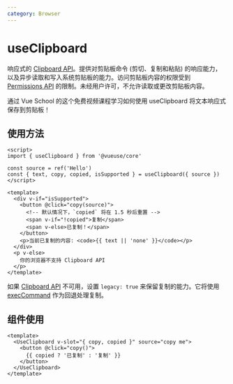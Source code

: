 ```yaml
---
category: Browser
---
```


# useClipboard

响应式的 [Clipboard API](https://developer.mozilla.org/en-US/docs/Web/API/Clipboard_API)。提供对剪贴板命令 (剪切、复制和粘贴) 的响应能力，以及异步读取和写入系统剪贴板的能力。访问剪贴板内容的权限受到 [Permissions API](https://developer.mozilla.org/en-US/docs/Web/API/Permissions_API) 的限制。未经用户许可，不允许读取或更改剪贴板内容。

<CourseLink href="https://vueschool.io/lessons/reactive-browser-wrappers-in-vueuse-useclipboard?friend=vueuse">通过 Vue School 的这个免费视频课程学习如何使用 useClipboard 将文本响应式保存到剪贴板！</CourseLink>

## 使用方法

```vue
<script>
import { useClipboard } from '@vueuse/core'

const source = ref('Hello')
const { text, copy, copied, isSupported } = useClipboard({ source })
</script>

<template>
  <div v-if="isSupported">
    <button @click="copy(source)">
      <!-- 默认情况下，`copied` 将在 1.5 秒后重置 -->
      <span v-if="!copied">复制</span>
      <span v-else>已复制！</span>
    </button>
    <p>当前已复制的内容: <code>{{ text || 'none' }}</code></p>
  </div>
  <p v-else>
    你的浏览器不支持 Clipboard API
  </p>
</template>
```

如果 [Clipboard API](https://developer.mozilla.org/en-US/docs/Web/API/Clipboard_API) 不可用，设置 `legacy: true` 来保留复制的能力。它将使用 [execCommand](https://developer.mozilla.org/en-US/docs/Web/API/Document/execCommand) 作为回退处理复制。

## 组件使用

```vue
<template>
  <UseClipboard v-slot="{ copy, copied }" source="copy me">
    <button @click="copy()">
      {{ copied ? '已复制' : '复制' }}
    </button>
  </UseClipboard>
</template>
```
